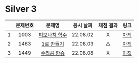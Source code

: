 # Silver 3
||문제번호|문제명|응시 날짜|채점 결과|링크|
|:-:|:--:|:--:|:---:|:---:|--|
|1|1003|[피보나치 함수](./1003.js)|22.08.02|X|[아직]()|
|2|1463|[1로 만들기](./1463.js)|22.08.03|△|[아직]()
|3|1449|[수리공 항승](./1449.js)|22.08.08|X|[아직]()|